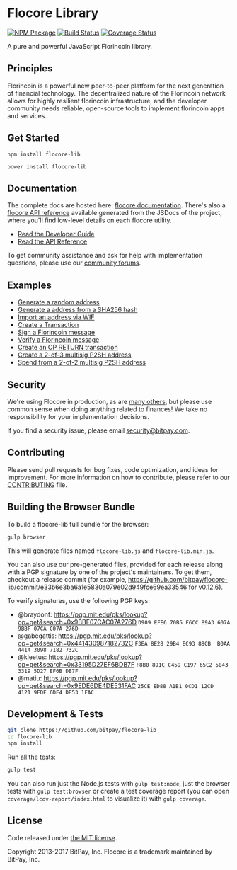 Flocore Library
=======

[![NPM Package](https://img.shields.io/npm/v/flocore-lib.svg?style=flat-square)](https://www.npmjs.org/package/flocore-lib)
[![Build Status](https://img.shields.io/travis/bitpay/flocore-lib.svg?branch=master&style=flat-square)](https://travis-ci.org/bitpay/flocore-lib)
[![Coverage Status](https://img.shields.io/coveralls/bitpay/flocore-lib.svg?style=flat-square)](https://coveralls.io/r/bitpay/flocore-lib)

A pure and powerful JavaScript Florincoin library.

## Principles

Florincoin is a powerful new peer-to-peer platform for the next generation of financial technology. The decentralized nature of the Florincoin network allows for highly resilient florincoin infrastructure, and the developer community needs reliable, open-source tools to implement florincoin apps and services.

## Get Started

```
npm install flocore-lib
```

```
bower install flocore-lib
```

## Documentation

The complete docs are hosted here: [flocore documentation](http://flocore.io/guide/). There's also a [flocore API reference](http://flocore.io/api/) available generated from the JSDocs of the project, where you'll find low-level details on each flocore utility.

- [Read the Developer Guide](http://flocore.io/guide/)
- [Read the API Reference](http://flocore.io/api/)

To get community assistance and ask for help with implementation questions, please use our [community forums](https://forum.flocore.io/).

## Examples

* [Generate a random address](https://github.com/bitpay/flocore-lib/blob/master/docs/examples.md#generate-a-random-address)
* [Generate a address from a SHA256 hash](https://github.com/bitpay/flocore-lib/blob/master/docs/examples.md#generate-a-address-from-a-sha256-hash)
* [Import an address via WIF](https://github.com/bitpay/flocore-lib/blob/master/docs/examples.md#import-an-address-via-wif)
* [Create a Transaction](https://github.com/bitpay/flocore-lib/blob/master/docs/examples.md#create-a-transaction)
* [Sign a Florincoin message](https://github.com/bitpay/flocore-lib/blob/master/docs/examples.md#sign-a-florincoin-message)
* [Verify a Florincoin message](https://github.com/bitpay/flocore-lib/blob/master/docs/examples.md#verify-a-florincoin-message)
* [Create an OP RETURN transaction](https://github.com/bitpay/flocore-lib/blob/master/docs/examples.md#create-an-op-return-transaction)
* [Create a 2-of-3 multisig P2SH address](https://github.com/bitpay/flocore-lib/blob/master/docs/examples.md#create-a-2-of-3-multisig-p2sh-address)
* [Spend from a 2-of-2 multisig P2SH address](https://github.com/bitpay/flocore-lib/blob/master/docs/examples.md#spend-from-a-2-of-2-multisig-p2sh-address)


## Security

We're using Flocore in production, as are [many others](http://flocore.io#projects), but please use common sense when doing anything related to finances! We take no responsibility for your implementation decisions.

If you find a security issue, please email security@bitpay.com.

## Contributing

Please send pull requests for bug fixes, code optimization, and ideas for improvement. For more information on how to contribute, please refer to our [CONTRIBUTING](https://github.com/bitpay/flocore-lib/blob/master/CONTRIBUTING.md) file.

## Building the Browser Bundle

To build a flocore-lib full bundle for the browser:

```sh
gulp browser
```

This will generate files named `flocore-lib.js` and `flocore-lib.min.js`.

You can also use our pre-generated files, provided for each release along with a PGP signature by one of the project's maintainers. To get them, checkout a release commit (for example, https://github.com/bitpay/flocore-lib/commit/e33b6e3ba6a1e5830a079e02d949fce69ea33546 for v0.12.6).

To verify signatures, use the following PGP keys:
- @braydonf: https://pgp.mit.edu/pks/lookup?op=get&search=0x9BBF07CAC07A276D `D909 EFE6 70B5 F6CC 89A3 607A 9BBF 07CA C07A 276D`
- @gabegattis: https://pgp.mit.edu/pks/lookup?op=get&search=0x441430987182732C `F3EA 8E28 29B4 EC93 88CB  B0AA 4414 3098 7182 732C`
- @kleetus: https://pgp.mit.edu/pks/lookup?op=get&search=0x33195D27EF6BDB7F `F8B0 891C C459 C197 65C2 5043 3319 5D27 EF6B DB7F`
- @matiu: https://pgp.mit.edu/pks/lookup?op=get&search=0x9EDE6DE4DE531FAC `25CE ED88 A1B1 0CD1 12CD  4121 9EDE 6DE4 DE53 1FAC`


## Development & Tests

```sh
git clone https://github.com/bitpay/flocore-lib
cd flocore-lib
npm install
```

Run all the tests:

```sh
gulp test
```

You can also run just the Node.js tests with `gulp test:node`, just the browser tests with `gulp test:browser`
or create a test coverage report (you can open `coverage/lcov-report/index.html` to visualize it) with `gulp coverage`.

## License

Code released under [the MIT license](https://github.com/bitpay/flocore-lib/blob/master/LICENSE).

Copyright 2013-2017 BitPay, Inc. Flocore is a trademark maintained by BitPay, Inc.
